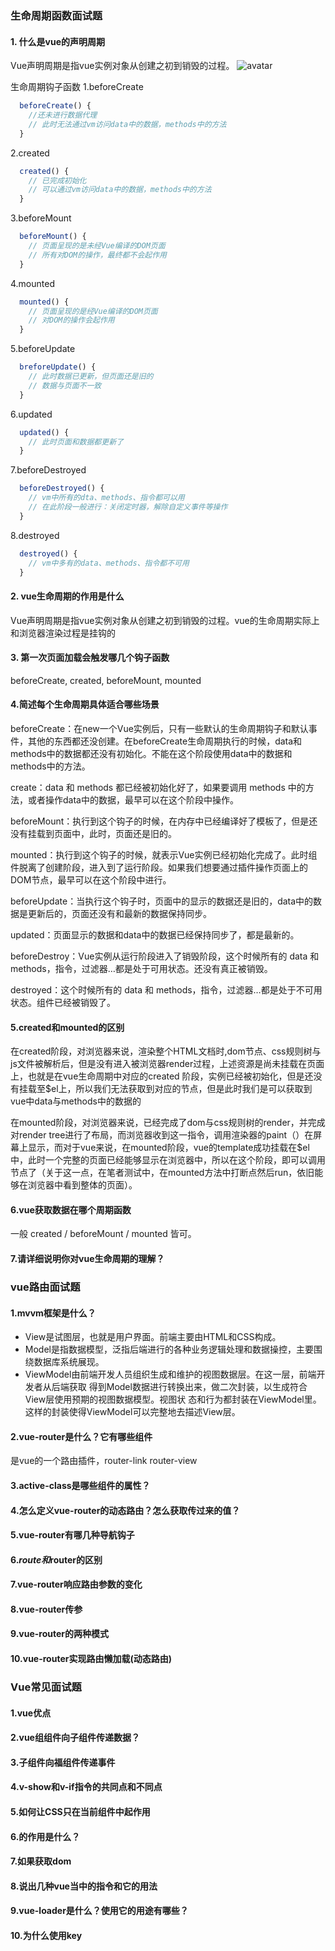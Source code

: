 ### 生命周期函数面试题
#### 1. 什么是vue的声明周期
Vue声明周期是指vue实例对象从创建之初到销毁的过程。
![avatar](https://upload-images.jianshu.io/upload_images/9659657-5a49a6960ec6dd33.jpg)

生命周期钩子函数
1.beforeCreate
```js
  beforeCreate() {
    //还未进行数据代理
    // 此时无法通过vm访问data中的数据，methods中的方法
  }
```

2.created
```js
  created() {
    // 已完成初始化
    // 可以通过vm访问data中的数据，methods中的方法
  }
```

3.beforeMount
```js
  beforeMount() {
    // 页面呈现的是未经Vue编译的DOM页面
    // 所有对DOM的操作，最终都不会起作用
  }
```

4.mounted
```js
  mounted() {
    // 页面呈现的是经Vue编译的DOM页面
    // 对DOM的操作会起作用
  }
```

5.beforeUpdate
```js
  breforeUpdate() {
    // 此时数据已更新，但页面还是旧的
    // 数据与页面不一致
  }
```

6.updated
```js
  updated() {
    // 此时页面和数据都更新了
  }
```

7.beforeDestroyed
```js
  beforeDestroyed() {
    // vm中所有的dta、methods、指令都可以用
    // 在此阶段一般进行：关闭定时器，解除自定义事件等操作
  }
```

8.destroyed
```js
  destroyed() {
    // vm中多有的data、methods、指令都不可用
  }
```

#### 2. vue生命周期的作用是什么
Vue声明周期是指vue实例对象从创建之初到销毁的过程。vue的生命周期实际上和浏览器渲染过程是挂钩的

#### 3. 第一次页面加载会触发哪几个钩子函数
beforeCreate, created, beforeMount, mounted

#### 4.简述每个生命周期具体适合哪些场景
beforeCreate：在new一个Vue实例后，只有一些默认的生命周期钩子和默认事件，其他的东西都还没创建。在beforeCreate生命周期执行的时候，data和methods中的数据都还没有初始化。不能在这个阶段使用data中的数据和methods中的方法。

create：data 和 methods 都已经被初始化好了，如果要调用 methods 中的方法，或者操作data中的数据，最早可以在这个阶段中操作。

beforeMount：执行到这个钩子的时候，在内存中已经编译好了模板了，但是还没有挂载到页面中，此时，页面还是旧的。

mounted：执行到这个钩子的时候，就表示Vue实例已经初始化完成了。此时组件脱离了创建阶段，进入到了运行阶段。如果我们想要通过插件操作页面上的DOM节点，最早可以在这个阶段中进行。

beforeUpdate：当执行这个钩子时，页面中的显示的数据还是旧的，data中的数据是更新后的，页面还没有和最新的数据保持同步。

updated：页面显示的数据和data中的数据已经保持同步了，都是最新的。

beforeDestroy：Vue实例从运行阶段进入了销毁阶段，这个时候所有的 data 和 methods，指令，过滤器…都是处于可用状态。还没有真正被销毁。

destroyed：这个时候所有的 data 和 methods，指令，过滤器…都是处于不可用状态。组件已经被销毁了。

#### 5.created和mounted的区别
在created阶段，对浏览器来说，渲染整个HTML文档时,dom节点、css规则树与js文件被解析后，但是没有进入被浏览器render过程，上述资源是尚未挂载在页面上，也就是在vue生命周期中对应的created
阶段，实例已经被初始化，但是还没有挂载至$el上，所以我们无法获取到对应的节点，但是此时我们是可以获取到vue中data与methods中的数据的

在mounted阶段，对浏览器来说，已经完成了dom与css规则树的render，并完成对render tree进行了布局，而浏览器收到这一指令，调用渲染器的paint（）在屏幕上显示，而对于vue来说，在mounted阶段，vue的template成功挂载在$el中，此时一个完整的页面已经能够显示在浏览器中，所以在这个阶段，即可以调用节点了（关于这一点，在笔者测试中，在mounted方法中打断点然后run，依旧能够在浏览器中看到整体的页面）。



#### 6.vue获取数据在哪个周期函数
一般 created / beforeMount / mounted 皆可。

#### 7.请详细说明你对vue生命周期的理解？

### vue路由面试题

#### 1.mvvm框架是什么？
+ View是试图层，也就是用户界面。前端主要由HTML和CSS构成。
+ Model是指数据模型，泛指后端进行的各种业务逻辑处理和数据操控，主要围绕数据库系统展现。
+ ViewModel由前端开发人员组织生成和维护的视图数据层。在这一层，前端开发者从后端获取
得到Model数据进行转换出来，做二次封装，以生成符合View层使用预期的视图数据模型。视图状
态和行为都封装在ViewModel里。这样的封装使得ViewModel可以完整地去描述View层。
#### 2.vue-router是什么？它有哪些组件
是vue的一个路由插件，router-link router-view
#### 3.active-class是哪些组件的属性？

#### 4.怎么定义vue-router的动态路由？怎么获取传过来的值？

#### 5.vue-router有哪几种导航钩子

#### 6.$route和$router的区别

#### 7.vue-router响应路由参数的变化

#### 8.vue-router传参

#### 9.vue-router的两种模式

#### 10.vue-router实现路由懒加载(动态路由)

### Vue常见面试题

#### 1.vue优点

#### 2.vue组组件向子组件传递数据？

#### 3.子组件向福组件传递事件

#### 4.v-show和v-if指令的共同点和不同点

#### 5.如何让CSS只在当前组件中起作用

#### 6.<keep-alive></keep-alive>的作用是什么？

#### 7.如果获取dom

#### 8.说出几种vue当中的指令和它的用法

#### 9.vue-loader是什么？使用它的用途有哪些？

#### 10.为什么使用key


